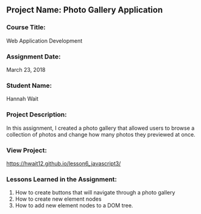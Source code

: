 ## Project Name:  Photo Gallery Application

### Course Title:
Web Application Development

### Assignment Date:  
March 23, 2018

### Student Name:  
Hannah Wait

### Project Description:
In this assignment, I created a photo gallery that allowed users to browse a collection of photos and change how many photos they previewed at once.

### View Project:
https://hwait12.github.io/lesson6_javascript3/

### Lessons Learned in the Assignment:
1. How to create buttons that will navigate through a photo gallery
2. How to create new element nodes
3. How to add new element nodes to a DOM tree.
